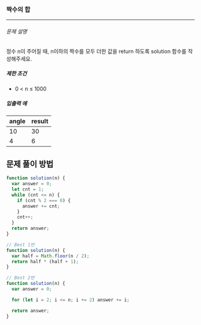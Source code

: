 ### 짝수의 합

---

###### 문제 설명

정수 n이 주어질 때, n이하의 짝수를 모두 더한 값을 return 하도록 solution 함수를 작성해주세요.

##### 제한 조건

- 0 < n ≤ 1000

##### 입출력 예

| angle | result |
| ----- | ------ |
| 10    | 30     |
| 4     | 6      |

## 문제 풀이 방법

```javascript
function solution(n) {
  var answer = 0;
  let cnt = 1;
  while (cnt <= n) {
    if (cnt % 2 === 0) {
      answer += cnt;
    }
    cnt++;
  }
  return answer;
}
```

```javascript
// Best 1번
function solution(n) {
  var half = Math.floor(n / 2);
  return half * (half + 1);
}
```

```javascript
// Best 2번
function solution(n) {
  var answer = 0;

  for (let i = 2; i <= n; i += 2) answer += i;

  return answer;
}
```
